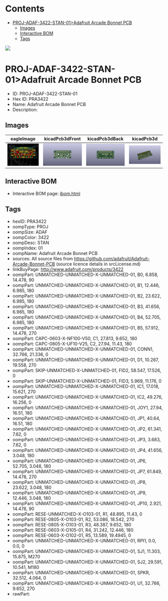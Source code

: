 



Contents
========

* [PROJ-ADAF-3422-STAN-01>Adafruit Arcade Bonnet PCB](#proj-adaf-3422-stan-01adafruit-arcade-bonnet-pcb)
	* [Images](#images)
	* [Interactive BOM](#interactive-bom)
	* [Tags](#tags)
  
![][im]
# PROJ-ADAF-3422-STAN-01>Adafruit Arcade Bonnet PCB

- ID: PROJ-ADAF-3422-STAN-01
- Hex ID: PRA3422
- Name: Adafruit Arcade Bonnet PCB
- Description: 

## Images
  
  

|eagleImage|kicadPcb3dFront|kicadPcb3dBack|kicadPcb3d|
| :---: | :---: | :---: | :---: |
|[![eagleImage](eagleImage_140.png)](eagleImage_600.png)|[![kicadPcb3dFront](kicadPcb3dFront_140.png)](kicadPcb3dFront_600.png)|[![kicadPcb3dBack](kicadPcb3dBack_140.png)](kicadPcb3dBack_600.png)|[![kicadPcb3d](kicadPcb3d_140.png)](kicadPcb3d_600.png)|

## Interactive BOM

- Interactive BOM page: [ibom.html](kicad/bom/ibom.html)

## Tags

- hexID: PRA3422
- oompType: PROJ
- oompSize: ADAF
- oompColor: 3422
- oompDesc: STAN
- oompIndex: 01
- oompName: Adafruit Arcade Bonnet PCB
- sources: All source files from https://github.com/adafruit/Adafruit-Arcade-Bonnet-PCB (source licence details in srcLicense.md)
- linkBuyPage: http://www.adafruit.com/products/3422
- oompPart: UNMATCHED-UNMATCHED-X-UNMATCHED-01, B0, 6.858, 14.478, 90
- oompPart: UNMATCHED-UNMATCHED-X-UNMATCHED-01, B1, 12.446, 6.985, 180
- oompPart: UNMATCHED-UNMATCHED-X-UNMATCHED-01, B2, 23.622, 6.985, 180
- oompPart: UNMATCHED-UNMATCHED-X-UNMATCHED-01, B3, 41.656, 6.985, 180
- oompPart: UNMATCHED-UNMATCHED-X-UNMATCHED-01, B4, 52.705, 6.985, 180
- oompPart: UNMATCHED-UNMATCHED-X-UNMATCHED-01, B5, 57.912, 14.478, 270
- oompPart: CAPC-0603-X-NF100-V50, C1, 27.813, 9.652, 180
- oompPart: CAPC-0805-X-UF10-V25, C2, 27.94, 11.43, 180
- oompPart: UNMATCHED-UNMATCHED-X-UNMATCHED-01, CONN1, 32.766, 21.336, 0
- oompPart: UNMATCHED-UNMATCHED-X-UNMATCHED-01, D1, 10.287, 19.558, 270
- oompPart: SKIP-UNMATCHED-X-UNMATCHED-01, FID2, 58.547, 17.526, 0
- oompPart: SKIP-UNMATCHED-X-UNMATCHED-01, FID3, 5.969, 11.176, 0
- oompPart: UNMATCHED-UNMATCHED-X-UNMATCHED-01, IC1, 17.018, 15.621, 270
- oompPart: UNMATCHED-UNMATCHED-X-UNMATCHED-01, IC2, 49.276, 16.256, 0
- oompPart: UNMATCHED-UNMATCHED-X-UNMATCHED-01, JOY1, 27.94, 16.51, 180
- oompPart: UNMATCHED-UNMATCHED-X-UNMATCHED-01, JP1, 40.64, 16.51, 180
- oompPart: UNMATCHED-UNMATCHED-X-UNMATCHED-01, JP2, 61.341, 7.62, 0
- oompPart: UNMATCHED-UNMATCHED-X-UNMATCHED-01, JP3, 3.683, 7.62, 0
- oompPart: UNMATCHED-UNMATCHED-X-UNMATCHED-01, JP4, 41.656, 3.048, 180
- oompPart: UNMATCHED-UNMATCHED-X-UNMATCHED-01, JP6, 52.705, 3.048, 180
- oompPart: UNMATCHED-UNMATCHED-X-UNMATCHED-01, JP7, 61.849, 14.478, 270
- oompPart: UNMATCHED-UNMATCHED-X-UNMATCHED-01, JP8, 23.622, 3.048, 180
- oompPart: UNMATCHED-UNMATCHED-X-UNMATCHED-01, JP9, 12.446, 3.048, 180
- oompPart: UNMATCHED-UNMATCHED-X-UNMATCHED-01, JP10, 2.921, 14.478, 90
- oompPart: RESE-UNMATCHED-X-O103-01, R1, 48.895, 11.43, 0
- oompPart: RESE-0805-X-O103-01, R2, 53.086, 18.542, 270
- oompPart: RESE-0805-X-O103-01, R3, 48.387, 9.652, 180
- oompPart: RESE-0603-X-O105-01, R4, 31.242, 12.446, 180
- oompPart: RESE-0603-X-O102-01, R5, 13.589, 19.4945, 0
- oompPart: UNMATCHED-UNMATCHED-X-UNMATCHED-01, RPI1, 0.0, 0.0, 0
- oompPart: UNMATCHED-UNMATCHED-X-UNMATCHED-01, SJ1, 11.303, 15.875, M270
- oompPart: UNMATCHED-UNMATCHED-X-UNMATCHED-01, SJ2, 29.591, 10.541, M180
- oompPart: UNMATCHED-UNMATCHED-X-UNMATCHED-01, SPKR, 32.512, 4.064, 0
- oompPart: UNMATCHED-UNMATCHED-X-UNMATCHED-01, U1, 32.766, 9.652, 270
- rawPart: 



[im]: kicadPcb3d_450.png
